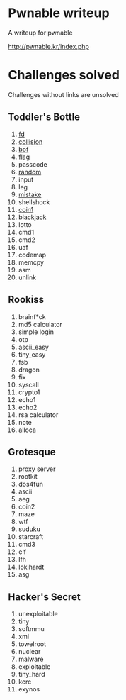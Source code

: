 # Pwnable writeup

A writeup for pwnable

http://pwnable.kr/index.php

# Challenges solved
Challenges without links are unsolved
## Toddler's Bottle
1. [fd](fd)
2. [collision](collision)
3. [bof](bof)
4. [flag](flag)
5. passcode
6. [random](random)
7. input
8. leg
9. [mistake](mistake)
10. shellshock
11. [coin1](coin1)
12. blackjack
13. lotto
14. cmd1
15. cmd2
16. uaf
17. codemap
18. memcpy
19. asm
20. unlink
## Rookiss
1. brainf\*ck
2. md5 calculator
3. simple login
4. otp
5. ascii_easy
6. tiny_easy
7. fsb
8. dragon
9. fix
10. syscall
11. crypto1
12. echo1
13. echo2
14. rsa calculator
15. note
16. alloca
## Grotesque
1. proxy server
2. rootkit
3. dos4fun
4. ascii
5. aeg
6. coin2
7. maze
8. wtf
9. suduku
10. starcraft
11. cmd3
12. elf
13. lfh
14. lokihardt
15. asg
## Hacker's Secret
1. unexploitable
2. tiny
3. softmmu
4. xml
5. towelroot
6. nuclear
7. malware
8. exploitable
9. tiny_hard
10. kcrc
11. exynos
